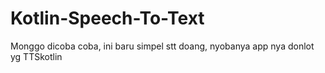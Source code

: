 ﻿# Kotlin-Speech-To-Text
Monggo dicoba coba, ini baru simpel stt doang, nyobanya app nya donlot yg TTSkotlin
